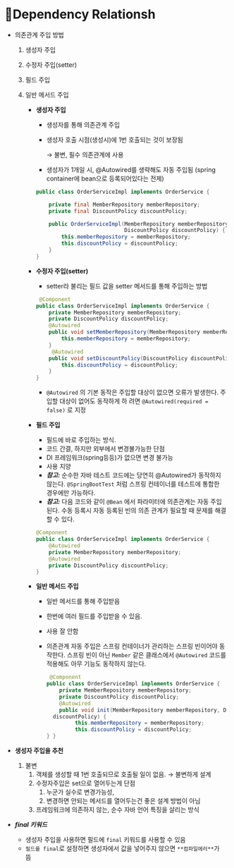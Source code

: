 # Dependency Relationsh

* 의존관계 주입 방법
  1. 생성자 주입
  2. 수정자 주입(setter)
  3. 필드 주입
  4.  일반 메서드 주입



      *   **생성자 주입**

          * 생성자를 통해 의존관계 주입
          *   생성자 호출 시점(생성시)에 1번 호출되는 것이 보장됨

              → 불변, 필수 의존관계에 사용
          * 생성자가 1개일 시, @Autowired를 생략해도 자동 주입됨 (spring container에 bean으로 등록되어있다는 전제)

          ```java
          public class OrderServiceImpl implements OrderService {

              private final MemberRepository memberRepository;
              private final DiscountPolicy discountPolicy;

              public OrderServiceImpl(MemberRepository memberRepository,
                                      DiscountPolicy discountPolicy) {  // 외부로부터 결정
                  this.memberRepository = memberRepository;
                  this.discountPolicy = discountPolicy;
              }
          }
          ```



      *   **수정자 주입(setter)**

          * setter라 불리는 필드 값을 setter 메서드를 통해 주입하는 방법

          ```java
           @Component
          public class OrderServiceImpl implements OrderService {
              private MemberRepository memberRepository;
              private DiscountPolicy discountPolicy;
              @Autowired
              public void setMemberRepository(MemberRepository memberRepository) {
                  this.memberRepository = memberRepository;
              }
               @Autowired
              public void setDiscountPolicy(DiscountPolicy discountPolicy) {
                  this.discountPolicy = discountPolicy;
              }
          }
          ```

          * `@Autowired` 의 기본 동작은 주입할 대상이 없으면 오류가 발생한다. 주입할 대상이 없어도 동작하게 하 려면 `@Autowired(required = false)` 로 지정



      *   **필드 주입**

          * 필드에 바로 주입하는 방식.
          * 코드 간결, 하지만 외부에서 변경불가능한 단점
          * DI 프레임워크(spring등등)가 없으면 변경 불가능
          * 사용 지양
          * _**참고:**_ 순수한 자바 테스트 코드에는 당연히 @Autowired가 동작하지 않는다. `@SpringBootTest` 처럼 스프링 컨테이너를 테스트에 통합한 경우에만 가능하다.
          * _**참고:**_ 다음 코드와 같이 `@Bean` 에서 파라미터에 의존관계는 자동 주입된다. 수동 등록시 자동 등록된 빈의 의존 관계가 필요할 때 문제를 해결할 수 있다.

          ```java
          @Component
          public class OrderServiceImpl implements OrderService {
              @Autowired
              private MemberRepository memberRepository;
              @Autowired
              private DiscountPolicy discountPolicy;
          }
          ```



      * **일반 메서드 주입**
        * 일반 메서드를 통해 주입받음
        * 한번에 여러 필드를 주입받을 수 있음.
        * 사용 잘 안함
        *   의존관계 자동 주입은 스프링 컨테이너가 관리하는 스프링 빈이어야 동작한다. 스프링 빈이 아닌 `Member` 같은 클래스에서 `@Autowired` 코드를 적용해도 아무 기능도 동작하지 않는다.

            ```java
             @Component
            public class OrderServiceImpl implements OrderService {
                private MemberRepository memberRepository;
                private DiscountPolicy discountPolicy;
                @Autowired
                public void init(MemberRepository memberRepository, DiscountPolicy
              discountPolicy) {
                     this.memberRepository = memberRepository;
                     this.discountPolicy = discountPolicy;
            } }
            ```



* **생성자 주입을 추천**
  1. 불변
     1. 객체를 생성할 때 1번 호출되므로 호출될 일이 없음. → 불변하게 설계
     2. 수정자주입은 set으로 열어두는게 단점
        1. 누군가 실수로 변경가능성,
        2. 변경하면 안되는 메서드를 열어두는건 좋은 설계 방법이 아님
     3. 프레임워크에 의존하지 않는, 순수 자바 언어 특징을 살리는 방식



* _**final 키워드**_
  * 생성자 주입을 사용하면 필드에 `final` 키워드를 사용할 수 있음
  * `필드를 final`로 설정하면 생성자에서 값을 넣어주지 않으면 `**컴파일에러**`가 뜸
